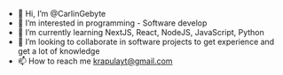 - 👋 Hi, I’m @CarlinGebyte
- 👀 I’m interested in programming - Software develop
- 🌱 I’m currently learning NextJS, React, NodeJS, JavaScript, Python
- 💞️ I’m looking to collaborate in software projects to get experience and get a lot of knowledge 
- 📫 How to reach me krapulayt@gmail.com

<!---
CarlinGebyte/CarlinGebyte is a ✨ special ✨ repository because its `README.md` (this file) appears on your GitHub profile.
You can click the Preview link to take a look at your changes.
--->
